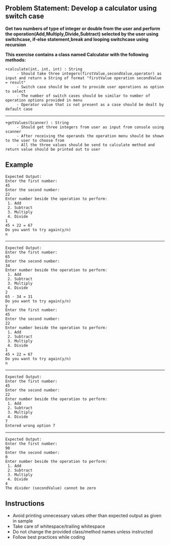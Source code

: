 ## Problem Statement: Develop a calculator using switch case ##

**Get two numbers of type of integer or double from the user and perform the operation(Add,Multiply,Divide,Subtract)
selected by the user using switchcase, if-else statement,break and looping switchcase using recursion**

**This exercise contains a class named Calculator with the following methods:**

    +calculate(int, int, int) : String  
         - Should take three integers(firstValue,secondValue,operator) as input and return a String of format "firstValue operation secondValue = result"
         - Switch case should be used to provide user operations as option to select
         - The number of switch cases should be similar to number of operation options provided in menu 
         - Operator value that is not present as a case should be dealt by default case
-------------------------------------------------------
    +getValues(Scanner) : String  
         - Should get three integers from user as input from console using scanner
         - After receiving the operands the operation menu should be shown to the user to choose from
         - All the three values should be send to calculate method and return value should be printed out to user

## Example
    Expected Output:
    Enter the first number:
    45
    Enter the second number:
    22
    Enter number beside the operation to perform: 
     1. Add 
     2. Subtract
     3. Multiply
     4. Divide
    1
    45 + 22 = 67
    Do you want to try again(y/n)
    n 
--------------------------------------------------------
    Expected Output:
    Enter the first number:
    65
    Enter the second number:
    34
    Enter number beside the operation to perform: 
     1. Add 
     2. Subtract
     3. Multiply
     4. Divide
    2
    65 - 34 = 31
    Do you want to try again(y/n)
    y
    Enter the first number:
    45
    Enter the second number:
    22
    Enter number beside the operation to perform: 
     1. Add 
     2. Subtract
     3. Multiply
     4. Divide
    1
    45 + 22 = 67
    Do you want to try again(y/n)
    n  
--------------------------------------------------------
    Expected Output:
    Enter the first number:
    45
    Enter the second number:
    22
    Enter number beside the operation to perform: 
     1. Add 
     2. Subtract
     3. Multiply
     4. Divide
    7
    Entered wrong option 7
--------------------------------------------------------
    Expected Output:
    Enter the first number:
    90
    Enter the second number:
    0
    Enter number beside the operation to perform: 
     1. Add 
     2. Subtract
     3. Multiply
     4. Divide
    4
    The divider (secondValue) cannot be zero 
## Instructions

- Avoid printing unnecessary values other than expected output as given in sample
- Take care of whitespace/trailing whitespace
- Do not change the provided class/method names unless instructed
- Follow best practices while coding